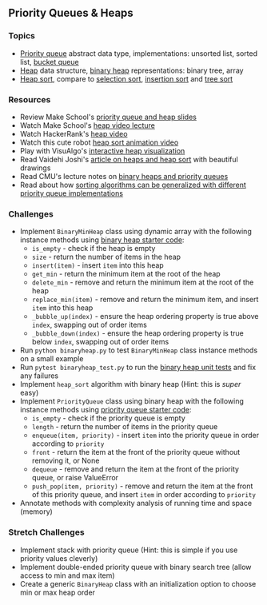 ## Priority Queues & Heaps

### Topics
- [Priority queue] abstract data type, implementations: unsorted list, sorted list, [bucket queue]
- [Heap] data structure, [binary heap] representations: binary tree, array
- [Heap sort], compare to [selection sort], [insertion sort] and [tree sort]

### Resources
- Review Make School's [priority queue and heap slides][heap slides]
- Watch Make School's [heap video lecture]
- Watch HackerRank's [heap video]
- Watch this cute robot [heap sort animation video]
- Play with VisuAlgo's [interactive heap visualization][VisuAlgo heap]
- Read Vaidehi Joshi's [article on heaps and heap sort][BaseCS heaps] with beautiful drawings
- Read CMU's lecture notes on [binary heaps and priority queues][CMU heaps]
- Read about how [sorting algorithms can be generalized with different priority queue implementations][priority queue sorting]

### Challenges
- Implement `BinaryMinHeap` class using dynamic array with the following instance methods using [binary heap starter code]:
    - `is_empty` - check if the heap is empty
    - `size` - return the number of items in the heap
    - `insert(item)` - insert `item` into this heap
    - `get_min` - return the minimum item at the root of the heap
    - `delete_min` - remove and return the minimum item at the root of the heap
    - `replace_min(item)` - remove and return the minimum item, and insert `item` into this heap
    - `_bubble_up(index)` - ensure the heap ordering property is true above `index`, swapping out of order items
    - `_bubble_down(index)` - ensure the heap ordering property is true below `index`, swapping out of order items
- Run `python binaryheap.py` to test `BinaryMinHeap` class instance methods on a small example
- Run `pytest binaryheap_test.py` to run the [binary heap unit tests] and fix any failures
- Implement `heap_sort` algorithm with binary heap (Hint: this is *super* easy)
- Implement `PriorityQueue` class using binary heap with the following instance methods using [priority queue starter code]:
    - `is_empty` - check if the priority queue is empty
    - `length` - return the number of items in the priority queue
    - `enqueue(item, priority)` - insert `item` into the priority queue in order according to `priority`
    - `front` - return the item at the front of the priority queue without removing it, or None
    - `dequeue` - remove and return the item at the front of the priority queue, or raise ValueError
    - `push_pop(item, priority)` - remove and return the item at the front of this priority queue, and insert `item` in order according to `priority`
- Annotate methods with complexity analysis of running time and space (memory)

### Stretch Challenges
- Implement stack with priority queue (Hint: this is simple if you use priority values cleverly)
- Implement double-ended priority queue with binary search tree (allow access to min and max item)
- Create a generic `BinaryHeap` class with an initialization option to choose min or max heap order


[priority queue]: https://en.wikipedia.org/wiki/Priority_queue
[bucket queue]: https://en.wikipedia.org/wiki/Bucket_queue
[heap]: https://en.wikipedia.org/wiki/Heap_(data_structure)
[binary heap]: https://en.wikipedia.org/wiki/Binary_heap
[heap sort]: https://en.wikipedia.org/wiki/Heapsort
[selection sort]: https://en.wikipedia.org/wiki/Selection_sort
[insertion sort]: https://en.wikipedia.org/wiki/Insertion_sort
[tree sort]: https://en.wikipedia.org/wiki/Tree_sort
[priority queue sorting]: https://en.wikipedia.org/wiki/Priority_queue#Equivalence_of_priority_queues_and_sorting_algorithms

[heap slides]: ../slides/Heaps.pdf
[heap video lecture]: https://www.youtube.com/watch?v=eBGgEEXnbuk
[heap video]: https://www.youtube.com/watch?v=t0Cq6tVNRBA
[heap sort animation video]: https://www.youtube.com/watch?v=H5kAcmGOn4Q
[BaseCS heaps]: https://medium.com/basecs/heapify-all-the-things-with-heap-sort-55ee1c93af82
[CMU heaps]: http://www.cs.cmu.edu/~adamchik/15-121/lectures/Binary%20Heaps/heaps.html
[VisuAlgo heap]: https://visualgo.net/heap

[binary heap starter code]: ../source/binaryheap.py
[binary heap unit tests]: ../source/binaryheap_test.py
[priority queue starter code]: ../source/priorityqueue.py
